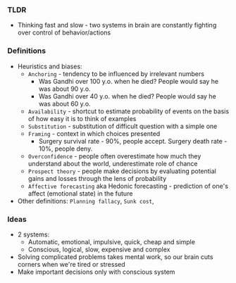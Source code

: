 ### TLDR
* Thinking fast and slow - two systems in brain are constantly fighting over control of behavior/actions

### Definitions
* Heuristics and biases:
    * `Anchoring` - tendency to be influenced by irrelevant numbers
        * Was Gandhi over 100 y.o. when he died? People would say he was about 90 y.o. 
        * Was Gandhi over 40 y.o. when he died? People would say he was about 60 y.o. 
    * `Availability` - shortcut to estimate probability of events on the basis of how easy it is to think of examples
    * `Substitution` - substitution of difficult question with a simple one
    * `Framing` - context in which choices presented
        * Surgery survival rate - 90%, people accept. Surgery death rate - 10%, people deny.
    * `Overconfidence` - people often overestimate how much they understand about the world, underestimate role of chance
    * `Prospect theory` - people make decisions by evaluating potential gains and losses through the lens of probability
    * `Affective forecasting` aka Hedonic forecasting - prediction of one's affect (emotional state) in the future
* Other definitions: `Planning fallacy`, `Sunk cost`, 

### Ideas
* 2 systems:
    * Automatic, emotional, impulsive, quick, cheap and simple
    * Conscious, logical, slow, expensive and complex
* Solving complicated problems takes mental work, so our brain cuts corners when we're tired or stressed
* Make important decisions only with conscious system
